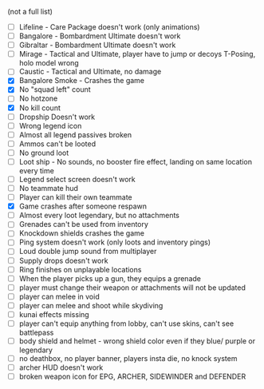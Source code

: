 (not a full list)

- [ ] Lifeline - Care Package doesn't work (only animations)
- [ ] Bangalore - Bombardment Ultimate doesn't work
- [ ] Gibraltar - Bombardment Ultimate doesn't work
- [ ] Mirage - Tactical and Ultimate, player have to jump or decoys T-Posing, holo model wrong
- [ ] Caustic - Tactical and Ultimate, no damage
- [x] Bangalore Smoke - Crashes the game
- [x] No "squad left" count
- [ ] No hotzone
- [x] No kill count
- [ ] Dropship Doesn't work
- [ ] Wrong legend icon
- [ ] Almost all legend passives broken
- [ ] Ammos can't be looted
- [ ] No ground loot
- [ ] Loot ship - No sounds, no booster fire effect, landing on same location every time
- [ ] Legend select screen doesn't work
- [ ] No teammate hud
- [ ] Player can kill their own teammate
- [x] Game crashes after someone respawn
- [ ] Almost every loot legendary, but no attachments
- [ ] Grenades can't be used from inventory
- [ ] Knockdown shields crashes the game
- [ ] Ping system doesn't work (only loots and inventory pings)
- [ ] Loud double jump sound from multiplayer
- [ ] Supply drops doesn't work
- [ ] Ring finishes on unplayable locations
- [ ] When the player picks up a gun, they equips a grenade
- [ ] player must change their weapon or attachments will not be updated
- [ ] player can melee in void
- [ ] player can melee and shoot while skydiving
- [ ] kunai effects missing
- [ ] player can't equip anything from lobby, can't use skins, can't see battlepass
- [ ] body shield and helmet - wrong shield color even if they blue/ purple or legendary
- [ ] no deathbox, no player banner, players insta die, no knock system
- [ ] archer HUD doesn't work
- [ ] broken weapon icon for EPG, ARCHER, SIDEWINDER and DEFENDER
